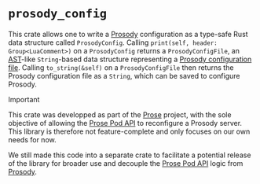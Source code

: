 # `prosody_config`

This crate allows one to write a [Prosody] configuration as a type-safe Rust
data structure called `ProsodyConfig`.
Calling `print(self, header: Group<LuaComment>)` on a `ProsodyConfig` returns a
`ProsodyConfigFile`, an [AST]-like `String`-based data structure representing a
[Prosody configuration file].
Calling `to_string(&self)` on a `ProsodyConfigFile` then returns the Prosody
configuration file as a `String`, which can be saved to configure Prosody.

> [!IMPORTANT]
> This crate was developped as part of the [Prose] project, with the sole
> objective of allowing the [Prose Pod API] to reconfigure a Prosody server.
> This library is therefore not feature-complete and only focuses on our own
> needs for now.
>
> We still made this code into a separate crate to facilitate a potential
> release of the library for broader use and decouple the [Prose Pod API] logic
> from [Prosody].

[AST]: https://en.wikipedia.org/wiki/Abstract_syntax_tree "Abstract syntax tree | Wikipedia"
[Prose]: https://prose.org/ "Prose homepage"
[Prose Pod API]: https://github.com/prose-im/prose-pod-api "prose-im/prose-pod-api: Prose Pod API server. REST API used for administration and management."
[Prosody]: https://prosody.im/ "Prosody IM homepage"
[Prosody configuration file]: https://prosody.im/doc/configure "Configuring Prosody – Prosody IM"
